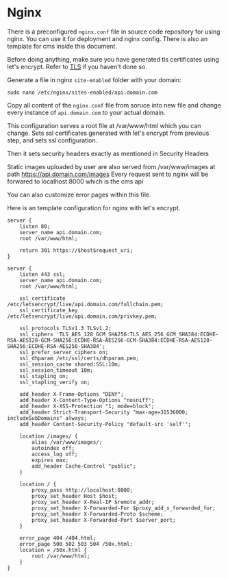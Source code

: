 # Nginx

There is a preconfigured `nginx.conf` file in source code repository for using nginx.
You can use it for deployment and nginx config. There is also an template for cms inside
this document.

Before doing anything, make sure you have generated tls certificates using let's encrypt.
Refer to [TLS](./tls.md) if you haven't done so.

Generate a file in nginx `site-enabled` folder with your domain:

```
sudo nano /etc/nginx/sites-enabled/api.domain.com
```

Copy all content of the `nginx.conf` file from soruce into new file and change every instance 
of `api.domain.com` to your actual domain.


This configuration serves a root file at /var/www/html which you can change. Sets ssl certificates generated with let's encrypt from previous step, and sets ssl configuration.

Then it sets security headers exactly as mentioned in Security Headers

Static images uploaded by user are also served from /var/www/images at path https://api.domain.com/images Every request sent to nginx will be forwared to localhost:8000 which is the cms api

You can also customize error pages within this file.

Here is an template configuration for nginx with let's encrypt.
```nginx
server {
    listen 80;
    server_name api.domain.com;
    root /var/www/html;

    return 301 https://$host$request_uri;
}

server {
    listen 443 ssl;
    server_name api.domain.com;
    root /var/www/html;

    ssl_certificate /etc/letsencrypt/live/api.domain.com/fullchain.pem;
    ssl_certificate_key /etc/letsencrypt/live/api.domain.com/privkey.pem;

    ssl_protocols TLSv1.3 TLSv1.2;
    ssl_ciphers 'TLS_AES_128_GCM_SHA256:TLS_AES_256_GCM_SHA384:ECDHE-RSA-AES128-GCM-SHA256:ECDHE-RSA-AES256-GCM-SHA384:ECDHE-RSA-AES128-SHA256:ECDHE-RSA-AES256-SHA384';
    ssl_prefer_server_ciphers on;
    ssl_dhparam /etc/ssl/certs/dhparam.pem;
    ssl_session_cache shared:SSL:10m;
    ssl_session_timeout 10m;
    ssl_stapling on;
    ssl_stapling_verify on;

    add_header X-Frame-Options "DENY";
    add_header X-Content-Type-Options "nosniff";
    add_header X-XSS-Protection "1; mode=block";
    add_header Strict-Transport-Security "max-age=31536000; includeSubDomains" always;
    add_header Content-Security-Policy "default-src 'self'";

    location /images/ {
        alias /var/www/images/;
        autoindex off;
        access_log off; 
        expires max; 
        add_header Cache-Control "public";
    }

    location / {
        proxy_pass http://localhost:8000;
        proxy_set_header Host $host;
        proxy_set_header X-Real-IP $remote_addr;
        proxy_set_header X-Forwarded-For $proxy_add_x_forwarded_for;
        proxy_set_header X-Forwarded-Proto $scheme;
        proxy_set_header X-Forwarded-Port $server_port;
    }

    error_page 404 /404.html;
    error_page 500 502 503 504 /50x.html;
    location = /50x.html {
        root /var/www/html;
    }
}
```